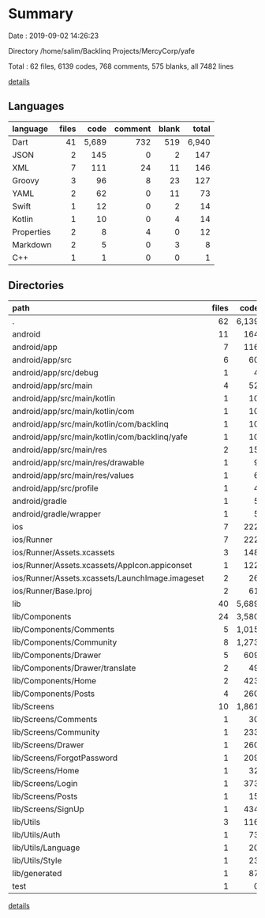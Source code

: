 # Summary

Date : 2019-09-02 14:26:23

Directory /home/salim/Backlinq Projects/MercyCorp/yafe

Total : 62 files,  6139 codes, 768 comments, 575 blanks, all 7482 lines

[details](details.md)

## Languages
| language | files | code | comment | blank | total |
| :--- | ---: | ---: | ---: | ---: | ---: |
| Dart | 41 | 5,689 | 732 | 519 | 6,940 |
| JSON | 2 | 145 | 0 | 2 | 147 |
| XML | 7 | 111 | 24 | 11 | 146 |
| Groovy | 3 | 96 | 8 | 23 | 127 |
| YAML | 2 | 62 | 0 | 11 | 73 |
| Swift | 1 | 12 | 0 | 2 | 14 |
| Kotlin | 1 | 10 | 0 | 4 | 14 |
| Properties | 2 | 8 | 4 | 0 | 12 |
| Markdown | 2 | 5 | 0 | 3 | 8 |
| C++ | 1 | 1 | 0 | 0 | 1 |

## Directories
| path | files | code | comment | blank | total |
| :--- | ---: | ---: | ---: | ---: | ---: |
| . | 62 | 6,139 | 768 | 575 | 7,482 |
| android | 11 | 164 | 34 | 36 | 234 |
| android/app | 7 | 116 | 28 | 27 | 171 |
| android/app/src | 6 | 60 | 22 | 13 | 95 |
| android/app/src/debug | 1 | 4 | 3 | 1 | 8 |
| android/app/src/main | 4 | 52 | 16 | 11 | 79 |
| android/app/src/main/kotlin | 1 | 10 | 0 | 4 | 14 |
| android/app/src/main/kotlin/com | 1 | 10 | 0 | 4 | 14 |
| android/app/src/main/kotlin/com/backlinq | 1 | 10 | 0 | 4 | 14 |
| android/app/src/main/kotlin/com/backlinq/yafe | 1 | 10 | 0 | 4 | 14 |
| android/app/src/main/res | 2 | 15 | 4 | 3 | 22 |
| android/app/src/main/res/drawable | 1 | 9 | 2 | 2 | 13 |
| android/app/src/main/res/values | 1 | 6 | 2 | 1 | 9 |
| android/app/src/profile | 1 | 4 | 3 | 1 | 8 |
| android/gradle | 1 | 5 | 2 | 0 | 7 |
| android/gradle/wrapper | 1 | 5 | 2 | 0 | 7 |
| ios | 7 | 222 | 2 | 8 | 232 |
| ios/Runner | 7 | 222 | 2 | 8 | 232 |
| ios/Runner/Assets.xcassets | 3 | 148 | 0 | 4 | 152 |
| ios/Runner/Assets.xcassets/AppIcon.appiconset | 1 | 122 | 0 | 1 | 123 |
| ios/Runner/Assets.xcassets/LaunchImage.imageset | 2 | 26 | 0 | 3 | 29 |
| ios/Runner/Base.lproj | 2 | 61 | 2 | 2 | 65 |
| lib | 40 | 5,689 | 702 | 518 | 6,909 |
| lib/Components | 24 | 3,580 | 394 | 270 | 4,244 |
| lib/Components/Comments | 5 | 1,015 | 54 | 72 | 1,141 |
| lib/Components/Community | 8 | 1,273 | 217 | 91 | 1,581 |
| lib/Components/Drawer | 5 | 609 | 78 | 52 | 739 |
| lib/Components/Drawer/translate | 2 | 49 | 2 | 4 | 55 |
| lib/Components/Home | 2 | 423 | 38 | 26 | 487 |
| lib/Components/Posts | 4 | 260 | 7 | 29 | 296 |
| lib/Screens | 10 | 1,861 | 292 | 185 | 2,338 |
| lib/Screens/Comments | 1 | 30 | 0 | 5 | 35 |
| lib/Screens/Community | 1 | 233 | 10 | 28 | 271 |
| lib/Screens/Drawer | 1 | 260 | 56 | 20 | 336 |
| lib/Screens/ForgotPassword | 1 | 209 | 65 | 19 | 293 |
| lib/Screens/Home | 1 | 32 | 8 | 10 | 50 |
| lib/Screens/Login | 1 | 373 | 59 | 36 | 468 |
| lib/Screens/Posts | 1 | 15 | 2 | 4 | 21 |
| lib/Screens/SignUp | 1 | 434 | 54 | 30 | 518 |
| lib/Utils | 3 | 116 | 1 | 36 | 153 |
| lib/Utils/Auth | 1 | 73 | 1 | 24 | 98 |
| lib/Utils/Language | 1 | 20 | 0 | 6 | 26 |
| lib/Utils/Style | 1 | 23 | 0 | 6 | 29 |
| lib/generated | 1 | 87 | 14 | 22 | 123 |
| test | 1 | 0 | 30 | 1 | 31 |

[details](details.md)